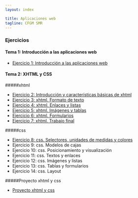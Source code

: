```yaml
---
layout: index

title: Aplicaciones web
tagline: CFGM SMR
---
```


### Ejercicios

#### Tema 1: Introducción a las aplicaciones web

* [Ejercicio 1: Introducción a las aplicaciones web](ej1)

#### Tema 2: XHTML y CSS

#####xhtml

* [Ejercicio 2: Introducción y características básicas de xhtml](ej2)
* [Ejercicio 3: xhtml. Formato de texto](ej3)
* [Ejercicio 4: xhtml. Enlaces y listas](ej4)
* [Ejercicio 5: xhtml. Imágenes y tablas](ej5)
* [Ejercicio 6: xhtml. Formularios](ej6)
* [Ejercicio 7: xhtml. Trabajo final](ej7)

#####css

* [Ejercicio 8: css. Selectores, unidades de medidas y colores](ej8)
* Ejercicio 9: css. Modelos de cajas
* Ejercicio 10: css. Posicionamiento y visualización 
* Ejercicio 11: css. Textos y enlaces
* Ejercicio 12: css. Imágenes y listas
* Ejercicio 13: css. Tablas y formularios
* Ejercicio 14: css. Layout

#####Proyecto xhtml y css

* [Proyecto xhtml y css](proyecto1)